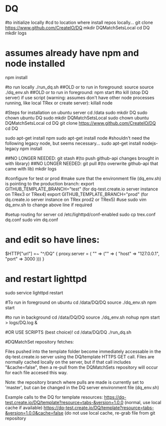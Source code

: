 # DQ
#to initialize locally
#cd to location where install repos locally...
git clone https://www.github.com/CreateIO/DQ
mkdir DQMatchSetsLocal
cd DQ
mkdir logs
# assumes already have npm and node installed
npm install

#to run locally
./run_dq.sh
##OLD or to run in foreground: source source ./dq_env.sh
##OLD or to run in foreground: npm start
#to kill (stop DQ server) if use script (warning: assumes don't have other node processes running, like local TRex or create server):
killall node

#Steps for installation on ubuntu server
cd /data
sudo mkdir DQ
sudo chown ubuntu DQ
sudo mkdir DQMatchSetsLocal
sudo chown ubuntu DQMatchSetsLocal
cd DQ
git clone https://www.github.com/CreateIO/DQ
cd DQ

sudo apt-get install npm
sudo apt-get install node
#shouldn't need the following legacy node, but seems necessary...
sudo apt-get install nodejs-legacy
npm install

##NO LONGER NEEDED: git stash #(to push github-api changes brought in with library)
##NO LONGER NEEDED: git pull #(to overwrite github-api that came with lib)
mkdir logs

#configure for test or prod
#make sure that the environment file (dq_env.sh) is pointing to the production branch:
export GITHUB_TEMPLATE_BRANCH="test" (for dq-test.create.io server instance on TRex3 or TRex4)
export GITHUB_TEMPLATE_BRANCH="prod" (for dq.create.io server instance on TRex prod2 or TRex5)
#use sudo vim dq_env.sh to change above line if required

#setup routing for server
cd /etc/lighttpd/conf-enabled
sudo cp trex.conf dq.conf
sudo vim dq.conf
# and edit so have lines:
$HTTP["url"] =~ "^/DQ" {
  proxy.server  = ( "" => ("" => ( "host" => "127.0.0.1", "port" => 3000 )))
}
# and restart lighttpd
sudo service lighttpd restart

#To run in foreground on ubuntu
cd /data/DQ/DQ
source ./dq_env.sh
npm start

#to run in background
cd /data/DQ/DQ
source ./dq_env.sh
nohup npm start > logs/DQ.log &

#OR USE SCRIPTS (best choice)!
cd /data/DQ/DQ
./run_dq.sh

#DQMatchSet repository fetches:

Files pushed into the template folder become immediately accessable in the dq-test.create.io server using the DQ/template HTTPS GET call.
Files are normally cached locally on the server, but if that call includes "&cache=false", then a re-pull from the DQMatchSets repository
 will occur for each file accesed this way.

Note: the repository branch where pulls are made is currently set to 'master', but can be changed in the DQ server environment file (dq_env.sh)

Example calls to the DQ for template resources:
https://dq-test.create.io/DQ/template?resource=tabs-&version=1.0.0  (normal, use local cache if available)
https://dq-test.create.io/DQ/template?resource=tabs-&version=1.0.0&cache=false (do not use local cache, re-grab file from git repository
